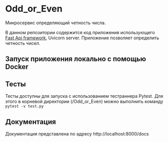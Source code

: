 # Odd_or_Even
Микросервис определяющий четность числа.


В данном репозитории содержится код приложения использующего [Fast Api framework](https://fastapi.tiangolo.com/), Uvicorn server. Приложение позволяет определить четность чисел.

## Запуск приложения локально c помощью Docker


## Тесты

Тесты доступны для запуска с использованием тестраннера Pytest.
Для этого в корневой директории (/Odd_or_Even) можно выполнить команду `pytest -v test.py`

## Документация

Документация представлена по адресу http://localhost:8000/docs

